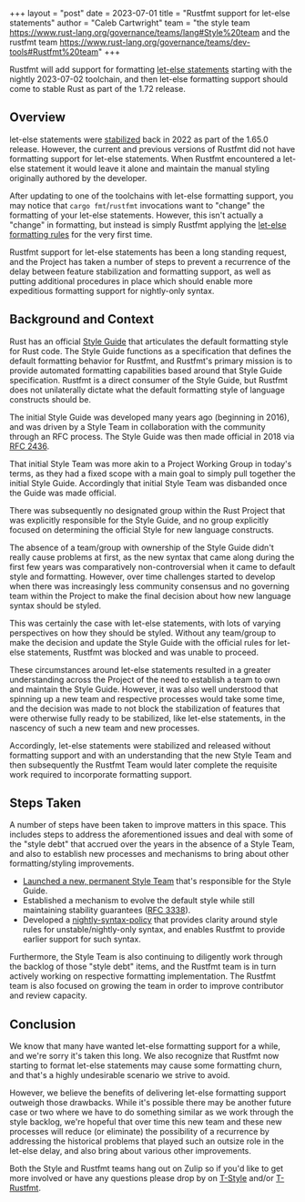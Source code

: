 +++
layout = "post"
date = 2023-07-01
title = "Rustfmt support for let-else statements"
author = "Caleb Cartwright"
team = "the style team <https://www.rust-lang.org/governance/teams/lang#Style%20team> and the rustfmt team <https://www.rust-lang.org/governance/teams/dev-tools#Rustfmt%20team>"
+++

Rustfmt will add support for formatting [let-else statements] starting with the nightly 2023-07-02 toolchain, and then let-else formatting support should come to stable Rust as part of the 1.72 release.

## Overview

let-else statements were [stabilized][let-else stabilization] back in 2022 as part of the 1.65.0 release. However, the current and previous versions of Rustfmt did not have formatting support for let-else statements. When Rustfmt encountered a let-else statement it would leave it alone and maintain the manual styling originally authored by the developer.

After updating to one of the toolchains with let-else formatting support, you may notice that `cargo fmt`/`rustfmt` invocations want to "change" the formatting of your let-else statements. However, this isn't actually a "change" in formatting, but instead is simply Rustfmt applying the [let-else formatting rules] for the very first time.

Rustfmt support for let-else statements has been a long standing request, and the Project has taken a number of steps to prevent a recurrence of the delay between feature stabilization and formatting support, as well as putting additional procedures in place which should enable more expeditious formatting support for nightly-only syntax.

## Background and Context

Rust has an official [Style Guide] that articulates the default formatting style for Rust code. The Style Guide functions as a specification that defines the default formatting behavior for Rustfmt, and Rustfmt's primary mission is to provide automated formatting capabilities based around that Style Guide specification. Rustfmt is a direct consumer of the Style Guide, but Rustfmt does not unilaterally dictate what the default formatting style of language constructs should be.

The initial Style Guide was developed many years ago (beginning in 2016), and was driven by a Style Team in collaboration with the community through an RFC process. The Style Guide was then made official in 2018 via [RFC 2436].

That initial Style Team was more akin to a Project Working Group in today's terms, as they had a fixed scope with a main goal to simply pull together the initial Style Guide. Accordingly that initial Style Team was disbanded once the Guide was made official.

There was subsequently no designated group within the Rust Project that was 
explicitly responsible for the Style Guide, and no group explicitly focused on determining the official Style for new language constructs.

The absence of a team/group with ownership of the Style Guide didn't really cause problems at first, as the new syntax that came along during the first few years was comparatively non-controversial when it came to default style and formatting. However, over time challenges started to develop when there was increasingly less community consensus and no governing team within the Project to make the final decision about how new language syntax should be styled.

This was certainly the case with let-else statements, with lots of varying perspectives on how they should be styled. Without any team/group to make the decision and update the Style Guide with the official rules for let-else statements, Rustfmt was blocked and was unable to proceed.

These circumstances around let-else statements resulted in a greater understanding across the Project of the need to establish a team to own and maintain the Style Guide. However, it was also well understood that spinning up a new team and respective processes would take some time, and the decision was made to not block the stabilization of features that were otherwise fully ready to be stabilized, like let-else statements, in the nascency of such a new team and new processes.

Accordingly, let-else statements were stabilized and released without formatting support and with an understanding that the new Style Team and then subsequently the Rustfmt Team would later complete the requisite work required to incorporate formatting support.

## Steps Taken

A number of steps have been taken to improve matters in this space. This includes steps to address the aforementioned issues and deal with some of the "style debt" that accrued over the years in the absence of a Style Team, and also to establish new processes and mechanisms to bring about other formatting/styling improvements.

* [Launched a new, permanent Style Team][style-team-rfc] that's responsible for the Style Guide.
* Established a mechanism to evolve the default style while still maintaining stability guarantees ([RFC 3338][style-edition-rfc]).
* Developed a [nightly-syntax-policy] that provides clarity around style rules for unstable/nightly-only syntax, and enables Rustfmt to provide earlier support for such syntax.

Furthermore, the Style Team is also continuing to diligently work through the backlog of those "style debt" items, and the Rustfmt team is in turn actively working on respective formatting implementation. The Rustfmt team is also focused on growing the team in order to improve contributor and review capacity. 

## Conclusion

We know that many have wanted let-else formatting support for a while, and we're sorry it's taken this long. We also recognize that Rustfmt now starting to format let-else statements may cause some formatting churn, and that's a highly undesirable scenario we strive to avoid.

However, we believe the benefits of delivering let-else formatting support outweigh those drawbacks. While it's possible there may be another future case or two where we have to do something similar as we work through the style backlog, we're hopeful that over time this new team and these new processes will reduce (or eliminate) the possibility of a recurrence by addressing the historical problems that played such an outsize role in the let-else delay, and also bring about various other improvements.
 

Both the Style and Rustfmt teams hang out on Zulip so if you'd like to get more involved or have any questions please drop by on [T-Style][style-zulip] and/or [T-Rustfmt][rustfmt-zulip].

[let-else statements]: https://doc.rust-lang.org/rust-by-example/flow_control/let_else.html
[let-else stabilization]: https://blog.rust-lang.org/2022/11/03/Rust-1.65.0.html#let-else-statements
[let-else formatting rules]: https://doc.rust-lang.org/nightly/style-guide/statements.html#else-blocks-let-else-statements
[style guide]: https://doc.rust-lang.org/nightly/style-guide/
[RFC 2436]: https://rust-lang.github.io/rfcs/2436-style-guide.html
[style-team-rfc]: https://rust-lang.github.io/rfcs/3309-style-team.html
[style-edition-rfc]: https://rust-lang.github.io/rfcs/3338-style-evolution.html
[nightly-syntax-policy]: https://github.com/rust-lang/style-team/blob/468570a02856a6bbe3994164e1a16a13b56b5cf4/nightly-style-procedure.md
[style-zulip]: https://rust-lang.zulipchat.com/#narrow/stream/346005-t-style
[rustfmt-zulip]: https://rust-lang.zulipchat.com/#narrow/stream/357797-t-rustfmt
